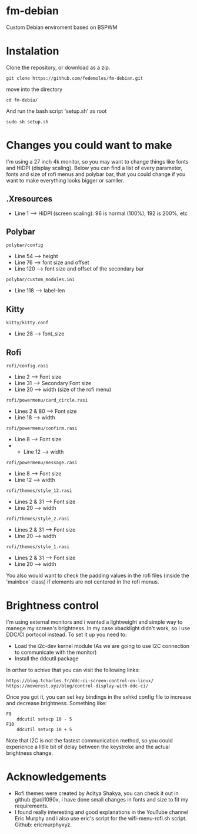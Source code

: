 # fm-debian
Custom Debian enviroment based on BSPWM

# Instalation

Clone the repository, or download as a zip.
```
git clone https://github.com/fedemoles/fm-debian.git
```
move into the directory

```
cd fm-debia/
```

And run the bash script 'setup.sh' as root

```
sudo sh setup.sh
```

# Changes you could want to make

I'm using a 27 inch 4k monitor, so you may want to change things like fonts and HiDPI (display scaling). Below you can find a list of every parameter, fonts and size of rofi menus and polybar bar, that you could change if you want to make everything looks bigger or samller.

## .Xresources
- Line 1 --> HiDPI (screen scaling): 96 is normal (100%), 192 is 200%, etc

## Polybar
```
polybar/config
```
- Line 54 --> height
- Line 76 --> font size and offset
- Line 120 --> font size and offset of the secondary bar

```
polybar/custom_modules.ini
```
- Line 118 --> label-len

## Kitty
```
kitty/kitty.conf
```
- Line 28 --> font_size

## Rofi
```
rofi/config.rasi
```
- Line 2 --> Font size
- Line 31 --> Secondary Font size
- Line 20 --> width (size of the rofi menu)

```
rofi/powermenu/card_circle.rasi
```
- Lines 2 & 80 --> Font size 
- Line 18 --> width

```
rofi/powermenu/confirm.rasi
```
- Line 8 --> Font size
- - Line 12 --> width

```
rofi/powermenu/message.rasi
```
- Line 8 --> Font size
- Line 12 --> width

```
rofi/themes/style_12.rasi
```
- Lines 2 & 31 --> Font size
- Line 20 --> width

```
rofi/themes/style_2.rasi
```
- Lines 2 & 31 --> Font size
- Line 20 --> width

```
rofi/themes/style_1.rasi
```
- Lines 2 & 31 --> Font size
- Line 20 --> width

You also would want to check the padding values in the rofi files (inside the 'mainbox' class) if elements are not centered in the rofi menus.

# Brightness control
I'm using external monitors and i wanted a lightweight and simple way to manege my screen's brightness. In my case xbacklight didn't work, so i use DDC/CI portocol instead. To set it up you need to:
- Load the i2c-dev kernel module (As we are going to use I2C connection to communicate with the monitor)
- Install the ddcutil package

In orther to achive that you can visit the following links:
```
https://blog.tcharles.fr/ddc-ci-screen-control-on-linux/
https://moverest.xyz/blog/control-display-with-ddc-ci/
```

Once you got it, you can set key bindings in the sxhkd config file to increase and decrease brightness. Something like:
```
F9
    ddcutil setvcp 10 - 5
F10
    ddcutil setvcp 10 + 5
```

Note that I2C is not the fastest communication method, so you could experience a litlle bit of delay between the keystroke and the actual brightness change.


# Acknowledgements
- Rofi themes were created by Aditya Shakya, you can check it out in github @adi1090x, i have done small changes in fonts and size to fit my requirements.
- I found really interesting and good explanations in the YouTube channel Eric Murphy and i also use eric's script for the wifi-menu-rofi.sh script. Github: ericmurphyxyz.
